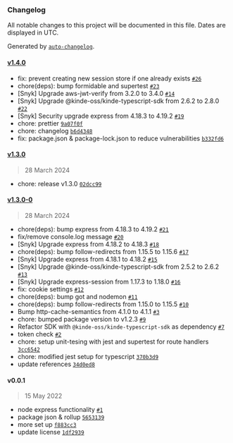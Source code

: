 ### Changelog

All notable changes to this project will be documented in this file. Dates are displayed in UTC.

Generated by [`auto-changelog`](https://github.com/CookPete/auto-changelog).

#### [v1.4.0](https://github.com/kinde-oss/kinde-node-express/compare/v1.3.0...v1.4.0)

- fix: prevent creating new session store if one already exists [`#26`](https://github.com/kinde-oss/kinde-node-express/pull/26)
- chore(deps): bump formidable and supertest [`#23`](https://github.com/kinde-oss/kinde-node-express/pull/23)
- [Snyk] Upgrade aws-jwt-verify from 3.2.0 to 3.4.0 [`#14`](https://github.com/kinde-oss/kinde-node-express/pull/14)
- [Snyk] Upgrade @kinde-oss/kinde-typescript-sdk from 2.6.2 to 2.8.0 [`#22`](https://github.com/kinde-oss/kinde-node-express/pull/22)
- [Snyk] Security upgrade express from 4.18.3 to 4.19.2 [`#19`](https://github.com/kinde-oss/kinde-node-express/pull/19)
- chore: prettier [`9a07f0f`](https://github.com/kinde-oss/kinde-node-express/commit/9a07f0ff6828ed4c379bbfe873a3505e844f7ddd)
- chore: changelog [`b6d4348`](https://github.com/kinde-oss/kinde-node-express/commit/b6d4348a459c8996be22c17eb2979f9fd7840116)
- fix: package.json & package-lock.json to reduce vulnerabilities [`b332fd6`](https://github.com/kinde-oss/kinde-node-express/commit/b332fd6feecac71052db49a34be2debfc5ca636f)

#### [v1.3.0](https://github.com/kinde-oss/kinde-node-express/compare/v1.3.0-0...v1.3.0)

> 28 March 2024

- chore: release v1.3.0 [`02dcc99`](https://github.com/kinde-oss/kinde-node-express/commit/02dcc997961546c6eccae4c997c34a76075e3959)

#### [v1.3.0-0](https://github.com/kinde-oss/kinde-node-express/compare/v0.0.1...v1.3.0-0)

> 28 March 2024

- chore(deps): bump express from 4.18.3 to 4.19.2 [`#21`](https://github.com/kinde-oss/kinde-node-express/pull/21)
- fix/remove console.log message [`#20`](https://github.com/kinde-oss/kinde-node-express/pull/20)
- [Snyk] Upgrade express from 4.18.2 to 4.18.3 [`#18`](https://github.com/kinde-oss/kinde-node-express/pull/18)
- chore(deps): bump follow-redirects from 1.15.5 to 1.15.6 [`#17`](https://github.com/kinde-oss/kinde-node-express/pull/17)
- [Snyk] Upgrade express from 4.18.1 to 4.18.2 [`#15`](https://github.com/kinde-oss/kinde-node-express/pull/15)
- [Snyk] Upgrade @kinde-oss/kinde-typescript-sdk from 2.5.2 to 2.6.2 [`#13`](https://github.com/kinde-oss/kinde-node-express/pull/13)
- [Snyk] Upgrade express-session from 1.17.3 to 1.18.0 [`#16`](https://github.com/kinde-oss/kinde-node-express/pull/16)
- fix: cookie settings [`#12`](https://github.com/kinde-oss/kinde-node-express/pull/12)
- chore(deps): bump got and nodemon [`#11`](https://github.com/kinde-oss/kinde-node-express/pull/11)
- chore(deps): bump follow-redirects from 1.15.0 to 1.15.5 [`#10`](https://github.com/kinde-oss/kinde-node-express/pull/10)
- Bump http-cache-semantics from 4.1.0 to 4.1.1 [`#3`](https://github.com/kinde-oss/kinde-node-express/pull/3)
- chore: bumped package version to v1.2.3 [`#9`](https://github.com/kinde-oss/kinde-node-express/pull/9)
- Refactor SDK with `@kinde-oss/kinde-typescript-sdk` as dependency [`#7`](https://github.com/kinde-oss/kinde-node-express/pull/7)
- token check [`#2`](https://github.com/kinde-oss/kinde-node-express/pull/2)
- chore: setup unit-tesing with jest and supertest for route handlers [`3cc6542`](https://github.com/kinde-oss/kinde-node-express/commit/3cc65423ea95ceed372e2760777a92f3b5a1cee8)
- chore: modified jest setup for typescript [`370b3d9`](https://github.com/kinde-oss/kinde-node-express/commit/370b3d9ac69b524e9af5d52d67afbcf5db258457)
- update references [`34d0ed8`](https://github.com/kinde-oss/kinde-node-express/commit/34d0ed81d6b65b2a64dce2955c1706b1437f263d)

#### v0.0.1

> 15 May 2022

- node express functionality [`#1`](https://github.com/kinde-oss/kinde-node-express/pull/1)
- package json & rollup [`5653139`](https://github.com/kinde-oss/kinde-node-express/commit/56531398b920155970acb1af24e54efdf16e19e3)
- more set up [`f883cc3`](https://github.com/kinde-oss/kinde-node-express/commit/f883cc33ee3a93c53ba4adead658a154f719ee7a)
- update license [`1df2939`](https://github.com/kinde-oss/kinde-node-express/commit/1df2939db03b45ca0f93d0e01f5deb2911b004be)
